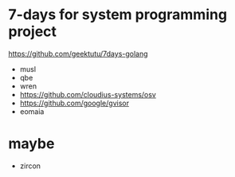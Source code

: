 # 7-days for system programming project

https://github.com/geektutu/7days-golang

- musl
- qbe
- wren
- https://github.com/cloudius-systems/osv
- https://github.com/google/gvisor
- eomaia

# maybe
- zircon
